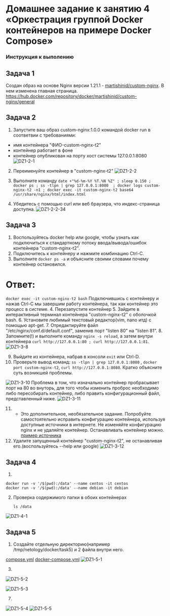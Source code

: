 
# Домашнее задание к занятию 4 «Оркестрация группой Docker контейнеров на примере Docker Compose»

### Инструкция к выполению

## Задача 1
Создан образ на основе Nginx версии 1.21.1 - [martishinid/custom-nginx](https://hub.docker.com/repository/docker/martishinid/custom-nginx/general).
В нем изменена главная страница. https://hub.docker.com/repository/docker/martishinid/custom-nginx/general

## Задача 2
1. Запустите ваш образ custom-nginx:1.0.0 командой docker run в соответвии с требованиями:
- имя контейнера "ФИО-custom-nginx-t2"
- контейнер работает в фоне
- контейнер опубликован на порту хост системы 127.0.0.1:8080
  ![DZ1-2-1](https://github.com/martishinid/DZ1/assets/121010186/4921187a-4b3e-481d-8948-83919a2f7f58)

2. Переименуйте контейнер в "custom-nginx-t2"
![DZ1-2-2](https://github.com/martishinid/DZ1/assets/121010186/863acd44-df2f-440c-9a73-7fdc94b25c2b)

3. Выполните команду ```date +"%d-%m-%Y %T.%N %Z" ; sleep 0.150 ; docker ps ; ss -tlpn | grep 127.0.0.1:8080  ; docker logs custom-nginx-t2 -n1 ; docker exec -it custom-nginx-t2 base64 /usr/share/nginx/html/index.html```
4. Убедитесь с помощью curl или веб браузера, что индекс-страница доступна.
![DZ1-2-2-34](https://github.com/martishinid/DZ1/assets/121010186/7b472ab6-43e9-4c22-a74f-f090dcdaa9fe)



## Задача 3
1. Воспользуйтесь docker help или google, чтобы узнать как подключиться к стандартному потоку ввода/вывода/ошибок контейнера "custom-nginx-t2".
2. Подключитесь к контейнеру и нажмите комбинацию Ctrl-C.
3. Выполните ```docker ps -a``` и объясните своими словами почему контейнер остановился.
# Ответ:
```docker exec -it custom-nginx-t2 bash```
Подключившись с контейнеру и нажав Ctrl-C мы завершим работу контейнера, так как контейнер это процесс в системе.
4. Перезапустите контейнер
5. Зайдите в интерактивный терминал контейнера "custom-nginx-t2" с оболочкой bash.
6. Установите любимый текстовый редактор(vim, nano итд) с помощью apt-get.
7. Отредактируйте файл "/etc/nginx/conf.d/default.conf", заменив порт "listen 80" на "listen 81".
8. Запомните(!) и выполните команду ```nginx -s reload```, а затем внутри контейнера ```curl http://127.0.0.1:80 ; curl http://127.0.0.1:81```.
![DZ1-3-8](https://github.com/martishinid/DZ1/assets/121010186/190bbfbb-1cd8-4dc1-9ad4-0ad462c0150c)

9. Выйдите из контейнера, набрав в консоли  ```exit``` или Ctrl-D.
10. Проверьте вывод команд: ```ss -tlpn | grep 127.0.0.1:8080``` , ```docker port custom-nginx-t2```, ```curl http://127.0.0.1:8080```. Кратко объясните суть возникшей проблемы.

![DZ1-3-10](https://github.com/martishinid/DZ1/assets/121010186/62f92b00-a7cc-43b6-b30c-6c8da8b187ef)
Проблема в том, что  изначально контейнер пробрасывает порт на 80 во внуторь, для того чтобы изменить проброс необходимо либо пересобирать контейнер, либо править конфигурационный файл, представленный ниже.
![DZ1-3-11](https://github.com/martishinid/DZ1/assets/121010186/0ba021f5-7249-4846-b762-6565bb0c4561)

11. * Это дополнительное, необязательное задание. Попробуйте самостоятельно исправить конфигурацию контейнера, используя доступные источники в интернете. Не изменяйте конфигурацию nginx и не удаляйте контейнер. Останавливать контейнер можно. [пример источника](https://www.baeldung.com/linux/assign-port-docker-container)
12. Удалите запущенный контейнер "custom-nginx-t2", не останавливая его.(воспользуйтесь --help или google)
![DZ1-3-12](https://github.com/martishinid/DZ1/assets/121010186/f537ac89-3b9d-45ce-adf8-3139c1fb016d)

## Задача 4

1.
```
docker run -v '/$(pwd):/data' --name centos -it centos
docker run -v '/$(pwd):/data' --name debian -it debian
```
2. Проверка содержимого папки в обоих контейнерах
   ```
   ls /data
   ```
   
![DZ1-4-1](https://github.com/martishinid/DZ1/assets/121010186/526ce93b-1d9c-429f-976f-6e12e9e34f8a)




## Задача 5

1. Создайте отдельную директорию(например /tmp/netology/docker/task5) и 2 файла внутри него.

[compose.yml](compose.yaml)
[docker-compose.yml](docker-compose.yaml)
![DZ1-5-1](https://github.com/martishinid/DZ1/assets/121010186/8cae6bd9-78d2-4152-bc8f-2a4b7137564a)

3. 
![DZ1-5-2](https://github.com/martishinid/DZ1/assets/121010186/502ec34a-2696-471c-a429-bef262d2e000)



![DZ1-5-3](https://github.com/martishinid/DZ1/assets/121010186/fb5ece6a-e2e1-4d5e-ac76-282f153c36cf)

7. 

![DZ1-5-4](https://github.com/martishinid/DZ1/assets/121010186/40f41c6a-bb76-4db4-84ff-a560f0efdf5a)
![DZ1-5-5](https://github.com/martishinid/DZ1/assets/121010186/a454c336-abff-4697-ab8c-5003b260dd47)




